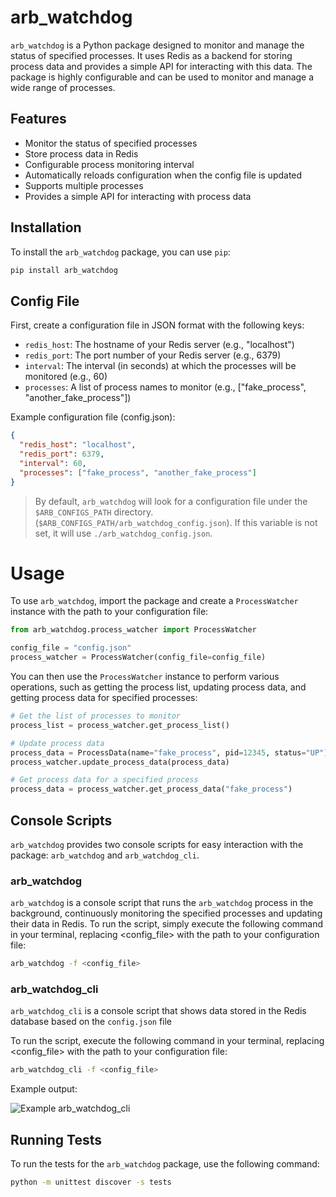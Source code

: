 # arb_watchdog

`arb_watchdog` is a Python package designed to monitor and manage the status of specified processes. It uses Redis as a backend for storing process data and provides a simple API for interacting with this data. The package is highly configurable and can be used to monitor and manage a wide range of processes.

## Features

- Monitor the status of specified processes
- Store process data in Redis
- Configurable process monitoring interval
- Automatically reloads configuration when the config file is updated
- Supports multiple processes
- Provides a simple API for interacting with process data

## Installation

To install the `arb_watchdog` package, you can use `pip`:

```bash
pip install arb_watchdog
```

## Config File

First, create a configuration file in JSON format with the following keys:

- `redis_host`: The hostname of your Redis server (e.g., "localhost")
- `redis_port`: The port number of your Redis server (e.g., 6379)
- `interval`: The interval (in seconds) at which the processes will be monitored (e.g., 60)
- `processes`: A list of process names to monitor (e.g., ["fake_process", "another_fake_process"])

Example configuration file (config.json):

```json
{
  "redis_host": "localhost",
  "redis_port": 6379,
  "interval": 60,
  "processes": ["fake_process", "another_fake_process"]
}
```

> By default, `arb_watchdog` will look for a configuration file under the `$ARB_CONFIGS_PATH` directory. (`$ARB_CONFIGS_PATH/arb_watchdog_config.json`). If this variable is not set, it will use `./arb_watchdog_config.json`.

# Usage

To use `arb_watchdog`, import the package and create a `ProcessWatcher` instance with the path to your configuration file:

```python
from arb_watchdog.process_watcher import ProcessWatcher

config_file = "config.json"
process_watcher = ProcessWatcher(config_file=config_file)
```

You can then use the `ProcessWatcher` instance to perform various operations, such as getting the process list, updating process data, and getting process data for specified processes:

```python
# Get the list of processes to monitor
process_list = process_watcher.get_process_list()

# Update process data
process_data = ProcessData(name="fake_process", pid=12345, status="UP")
process_watcher.update_process_data(process_data)

# Get process data for a specified process
process_data = process_watcher.get_process_data("fake_process")
```

## Console Scripts

`arb_watchdog` provides two console scripts for easy interaction with the package: `arb_watchdog` and `arb_watchdog_cli`.

### arb_watchdog

`arb_watchdog` is a console script that runs the `arb_watchdog` process in the background, continuously monitoring the specified processes and updating their data in Redis. To run the script, simply execute the following command in your terminal, replacing <config_file> with the path to your configuration file:

```bash
arb_watchdog -f <config_file>
```

### arb_watchdog_cli

`arb_watchdog_cli` is a console script that shows data stored in the Redis database based on the `config.json` file

To run the script, execute the following command in your terminal, replacing <config_file> with the path to your configuration file:

```bash
arb_watchdog_cli -f <config_file>
```

Example output:

![Example arb_watchdog_cli](https://cdn.discordapp.com/attachments/1035680942137819226/1092040305936703618/image.png)

## Running Tests

To run the tests for the `arb_watchdog` package, use the following command:

```bash
python -m unittest discover -s tests
```
